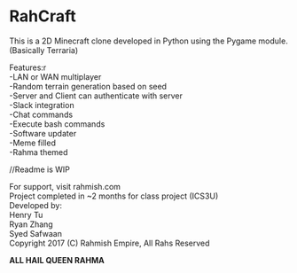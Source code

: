 # RahCraft

This is a 2D Minecraft clone developed in Python using the Pygame module.
(Basically Terraria)

Features:r<br />
-LAN or WAN multiplayer<br />
-Random terrain generation based on seed<br />
-Server and Client can authenticate with server<br />
-Slack integration<br />
-Chat commands<br />
-Execute bash commands<br />
-Software updater<br />
-Meme filled<br />
-Rahma themed<br />

//Readme is WIP

For support, visit rahmish.com
<br />
Project completed in ~2 months for class project (ICS3U)
<br />
Developed by:<br />
Henry Tu<br />
Ryan Zhang<br />
Syed Safwaan<br />
Copyright 2017 (C) Rahmish Empire, All Rahs Reserved

**ALL HAIL QUEEN RAHMA**
